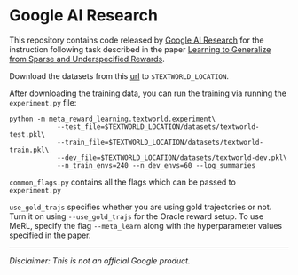 # Google AI Research

This repository contains code released by
[Google AI Research](https://ai.google/research) for the instruction following
task described in the paper
[Learning to Generalize from Sparse and Underspecified Rewards](https://arxiv.org/abs/1902.07198).

Download the datasets from this [url](https://storage.googleapis.com/merl/textworld/datasets.tar.gz)
to `$TEXTWORLD_LOCATION`.

After downloading the training data, you can run the training via running
the `experiment.py` file:

```
python -m meta_reward_learning.textworld.experiment\
            --test_file=$TEXTWORLD_LOCATION/datasets/textworld-test.pkl\
            --train_file=$TEXTWORLD_LOCATION/datasets/textworld-train.pkl\
            --dev_file=$TEXTWORLD_LOCATION/datasets/textworld-dev.pkl\
            --n_train_envs=240 --n_dev_envs=60 --log_summaries
```

`common_flags.py` contains all the flags which can be passed to `experiment.py`

`use_gold_trajs` specifies whether you are using gold trajectories or not.
Turn it on using `--use_gold_trajs` for the Oracle reward setup.
To use MeRL, specify the flag `--meta_learn` along with the hyperparameter
values specified in the paper.

---

*Disclaimer: This is not an official Google product.*
